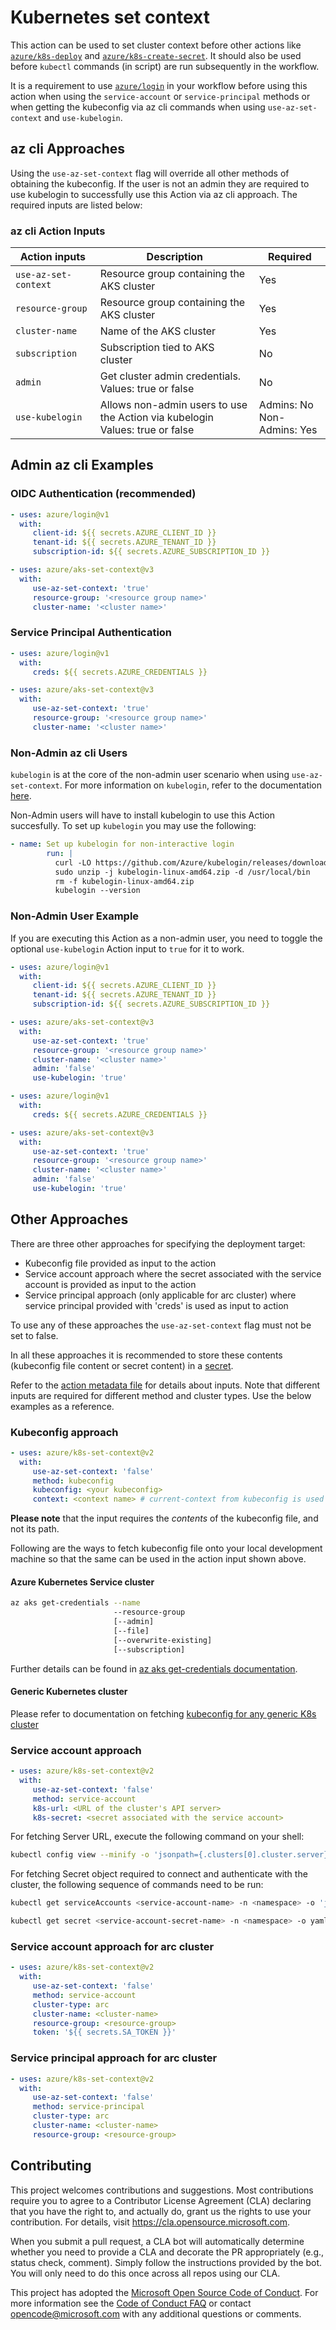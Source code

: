 # Kubernetes set context

This action can be used to set cluster context before other actions like [`azure/k8s-deploy`](https://github.com/Azure/k8s-deploy/tree/master) and [`azure/k8s-create-secret`](https://github.com/Azure/k8s-create-secret/tree/master). It should also be used before `kubectl` commands (in script) are run subsequently in the workflow.

It is a requirement to use [`azure/login`](https://github.com/Azure/login/tree/master) in your workflow before using this action when using the `service-account` or `service-principal` methods or when getting the kubeconfig via az cli commands when using `use-az-set-context` and `use-kubelogin`.

## az cli Approaches

Using the `use-az-set-context` flag will override all other methods of obtaining the kubeconfig. If the user is not an admin they are required to use kubelogin to successfully use this Action via az cli approach. The required inputs are listed below:

### az cli Action Inputs

<table>
  <thead>
    <tr>
      <th>Action inputs</th>
      <th>Description</th>
      <th>Required</th>
    </tr>
  </thead>

  <tr>
    <td><code>use-az-set-context</code></td>
    <td>Resource group containing the AKS cluster</td>
    <td>Yes</td>
  </tr>
  <tr>
    <td><code>resource-group</code></td>
    <td>Resource group containing the AKS cluster</td>
    <td>Yes</td>
  </tr>
  <tr>
    <td><code>cluster-name</code>
    <td>Name of the AKS cluster</td>
    <td>Yes</td>
  </tr>
  <tr>
    <td><code>subscription</code></td>
    <td>Subscription tied to AKS cluster</td>
    <td>No</td>
  </tr>
  <tr>
    <td><code>admin</code></td>
    <td>Get cluster admin credentials. </br>Values: true or false</td>
    <td>No</td>
  </tr>
  <tr>
    <td><code>use-kubelogin</code></td>
    <td>Allows non-admin users to use the Action via kubelogin</br>Values: true or false</td>
    <td>Admins: No
        </br>Non-Admins: Yes</td>
  </tr>
</table>

## Admin az cli Examples
### OIDC Authentication (recommended)

```yaml
- uses: azure/login@v1
  with:
     client-id: ${{ secrets.AZURE_CLIENT_ID }}
     tenant-id: ${{ secrets.AZURE_TENANT_ID }}
     subscription-id: ${{ secrets.AZURE_SUBSCRIPTION_ID }}

- uses: azure/aks-set-context@v3
  with:
     use-az-set-context: 'true'
     resource-group: '<resource group name>'
     cluster-name: '<cluster name>'
```

### Service Principal Authentication

```yaml
- uses: azure/login@v1
  with:
     creds: ${{ secrets.AZURE_CREDENTIALS }}

- uses: azure/aks-set-context@v3
  with:
     use-az-set-context: 'true'
     resource-group: '<resource group name>'
     cluster-name: '<cluster name>'
```

### Non-Admin az cli Users
`kubelogin` is at the core of the non-admin user scenario when using `use-az-set-context`. For more information on `kubelogin`, refer to the documentation [here](https://github.com/Azure/kubelogin). 

Non-Admin users will have to install kubelogin to use this Action succesfully. To set up `kubelogin` you may use the following:
```yaml
- name: Set up kubelogin for non-interactive login
        run: |
          curl -LO https://github.com/Azure/kubelogin/releases/download/v0.0.9/kubelogin-linux-amd64.zip
          sudo unzip -j kubelogin-linux-amd64.zip -d /usr/local/bin
          rm -f kubelogin-linux-amd64.zip
          kubelogin --version
```

### Non-Admin User Example

If you are executing this Action as a non-admin user, you need to toggle the optional `use-kubelogin` Action input to `true` for it to work.

```yaml
- uses: azure/login@v1
  with:
     client-id: ${{ secrets.AZURE_CLIENT_ID }}
     tenant-id: ${{ secrets.AZURE_TENANT_ID }}
     subscription-id: ${{ secrets.AZURE_SUBSCRIPTION_ID }}

- uses: azure/aks-set-context@v3
  with:
     use-az-set-context: 'true'
     resource-group: '<resource group name>'
     cluster-name: '<cluster name>'
     admin: 'false'
     use-kubelogin: 'true'
```

```yaml
- uses: azure/login@v1
  with:
     creds: ${{ secrets.AZURE_CREDENTIALS }}

- uses: azure/aks-set-context@v3
  with:
     use-az-set-context: 'true'
     resource-group: '<resource group name>'
     cluster-name: '<cluster name>'
     admin: 'false'
     use-kubelogin: 'true'
```

## Other Approaches
There are three other approaches for specifying the deployment target:

-  Kubeconfig file provided as input to the action
-  Service account approach where the secret associated with the service account is provided as input to the action
-  Service principal approach (only applicable for arc cluster) where service principal provided with 'creds' is used as input to action

 To use any of these approaches the `use-az-set-context` flag must not be set to false.

In all these approaches it is recommended to store these contents (kubeconfig file content or secret content) in a [secret](https://docs.github.com/en/actions/security-guides/encrypted-secrets/).

Refer to the [action metadata file](./action.yml) for details about inputs. Note that different inputs are required for different method and cluster types. Use the below examples as a reference.

### Kubeconfig approach

```yaml
- uses: azure/k8s-set-context@v2
  with:
     use-az-set-context: 'false'
     method: kubeconfig
     kubeconfig: <your kubeconfig>
     context: <context name> # current-context from kubeconfig is used as default
```

**Please note** that the input requires the _contents_ of the kubeconfig file, and not its path.

Following are the ways to fetch kubeconfig file onto your local development machine so that the same can be used in the action input shown above.

#### Azure Kubernetes Service cluster

```bash
az aks get-credentials --name
                       --resource-group
                       [--admin]
                       [--file]
                       [--overwrite-existing]
                       [--subscription]
```

Further details can be found in [az aks get-credentials documentation](https://docs.microsoft.com/en-us/cli/azure/aks?view=azure-cli-latest#az-aks-get-credentials).

#### Generic Kubernetes cluster

Please refer to documentation on fetching [kubeconfig for any generic K8s cluster](https://kubernetes.io/docs/concepts/configuration/organize-cluster-access-kubeconfig/)

### Service account approach

```yaml
- uses: azure/k8s-set-context@v2
  with:
     use-az-set-context: 'false'
     method: service-account
     k8s-url: <URL of the cluster's API server>
     k8s-secret: <secret associated with the service account>
```

For fetching Server URL, execute the following command on your shell:

```bash
kubectl config view --minify -o 'jsonpath={.clusters[0].cluster.server}'
```

For fetching Secret object required to connect and authenticate with the cluster, the following sequence of commands need to be run:

```bash
kubectl get serviceAccounts <service-account-name> -n <namespace> -o 'jsonpath={.secrets[*].name}'

kubectl get secret <service-account-secret-name> -n <namespace> -o yaml
```

### Service account approach for arc cluster

```yaml
- uses: azure/k8s-set-context@v2
  with:
     use-az-set-context: 'false'
     method: service-account
     cluster-type: arc
     cluster-name: <cluster-name>
     resource-group: <resource-group>
     token: '${{ secrets.SA_TOKEN }}'
```

### Service principal approach for arc cluster

```yaml
- uses: azure/k8s-set-context@v2
  with:
     use-az-set-context: 'false'
     method: service-principal
     cluster-type: arc
     cluster-name: <cluster-name>
     resource-group: <resource-group>
```

## Contributing

This project welcomes contributions and suggestions. Most contributions require you to agree to a
Contributor License Agreement (CLA) declaring that you have the right to, and actually do, grant us
the rights to use your contribution. For details, visit https://cla.opensource.microsoft.com.

When you submit a pull request, a CLA bot will automatically determine whether you need to provide
a CLA and decorate the PR appropriately (e.g., status check, comment). Simply follow the instructions
provided by the bot. You will only need to do this once across all repos using our CLA.

This project has adopted the [Microsoft Open Source Code of Conduct](https://opensource.microsoft.com/codeofconduct/).
For more information see the [Code of Conduct FAQ](https://opensource.microsoft.com/codeofconduct/faq/) or
contact [opencode@microsoft.com](mailto:opencode@microsoft.com) with any additional questions or comments.
